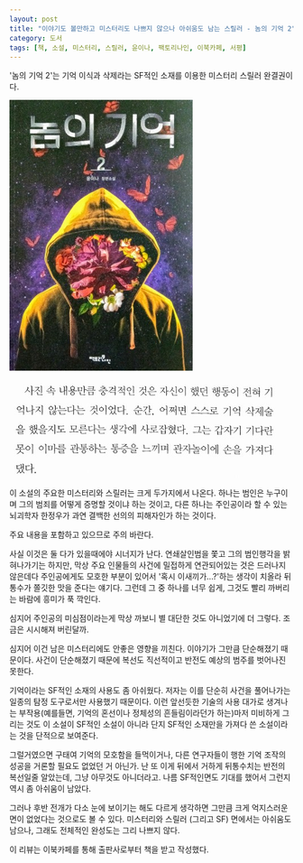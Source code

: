 ```yaml
---
layout: post
title: "이야기도 볼만하고 미스터리도 나쁘지 않으나 아쉬움도 남는 스릴러 - 놈의 기억 2"
category: 도서
tags: [책, 소설, 미스터리, 스릴러, 윤이나, 팩토리나인, 이북카페, 서평]
---
```


'놈의 기억 2'는
기억 이식과 삭제라는 SF적인 소재를 이용한 미스터리 스릴러 완결권이다.

![표지](/images/memory-of-a-murderer-2-book-cover.jpg)

![21](/images/memory-of-a-murderer-2-book-p12.jpg)

이 소설의 주요한 미스터리와 스릴러는 크게 두가지에서 나온다.
하나는 범인은 누구이며 그의 범죄를 어떻게 증명할 것이냐 하는 것이고,
다른 하나는 주인공이라 할 수 있는 뇌괴학자 한정우가 과연 결백한 선의의 피해자인가 하는 것이다.



<div class="im im-warning">
주요 내용을 포함하고 있으므로 주의 바란다.
</div>



사실 이것은 둘 다가 있을때에야 시너지가 난다.
연쇄살인범을 쫓고 그의 범인행각을 밝혀나가기는 하지만,
막상 주요 인물들의 사건에 밀접하게 연관되어있는 것은 드러나지 않은데다
주인공에게도 모호한 부분이 있어서
'혹시 이새끼가...?'하는 생각이 치올라 뒤통수가 쫄깃한 맛을 준다는 얘기다.
그런데 그 중 하나를 너무 쉽게, 그것도 빨리 까버리는 바람에 흥미가 푹 깍인다.

심지어 주인공의 미심점이라는게 막상 까보니 별 대단한 것도 아니었기에 더 그렇다.
조금은 시시해져 버린달까.

심지어 이건 남은 미스터리에도 안좋은 영향을 끼친다.
이야기가 그만큼 단순해졌기 때문이다.
사건이 단순해졌기 때문에 복선도 직선적이고 반전도 예상의 범주를 벗어나진 못한다.

기억이라는 SF적인 소재의 사용도 좀 아쉬웠다.
저자는 이를 단순히 사건을 풀어나가는 일종의 탐정 도구로서만 사용했기 때문이다.
이런 앞선듯한 기술의 사용 대가로 생겨나는 부작용(예를들면, 기억의 혼선이나 정체성의 흔들림이라던가 하는)마저 미비하게 그리는 것도
이 소설이 SF적인 소설이 아니라 단지 SF적인 소재만을 가져다 쓴 소설이라는 것을 단적으로 보여준다.

그럴거였으면 구태여 기억의 모호함을 들먹이거나,
다른 연구자들이 행한 기억 조작의 성공을 거론할 필요도 없었던 거 아닌가.
난 또 이게 뒤에서 거하게 뒤통수치는 반전의 복선일줄 알았는데, 그냥 아무것도 아니더라고.
나름 SF적인면도 기대를 했어서 그런지 역시 좀 아쉬움이 남았다.

그러나 후반 전개가 다소 눈에 보이기는 해도
다르게 생각하면 그만큼 크게 억지스러운 면이 없었다는 것으로도 볼 수 있다.
미스터리와 스릴러 (그리고 SF) 면에서는 아쉬움도 남으나,
그래도 전체적인 완성도는 그리 나쁘지 않다.



<div class="im im-info">
이 리뷰는 이북카페를 통해 출판사로부터 책을 받고 작성했다.
</div>
